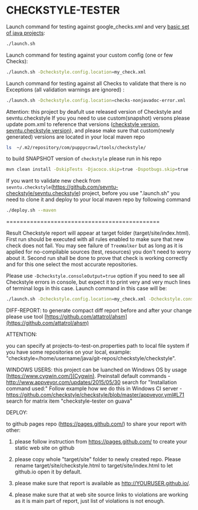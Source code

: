# CHECKSTYLE-TESTER

Launch command for testing against google_checks.xml and very [basic set of java projects](https://github.com/checkstyle/contribution/blob/master/checkstyle-tester/projects-to-test-on.properties):

```bash
./launch.sh
```

Launch command for testing against your custom config (one or few Checks):

```bash
./launch.sh -Dcheckstyle.config.location=my_check.xml
```

Launch command for testing against all Checks to validate that there is no Exceptions (all validation warnings are ignored) :

```bash
./launch.sh -Dcheckstyle.config.location=checks-nonjavadoc-error.xml
```

Attention: this project by deafult use released version of Checkstyle and sevntu.checkstyle
If you you need to use custom(snapshot) versons please update pom.xml to reference that versions
([checkstyle version](https://github.com/checkstyle/contribution/blob/master/checkstyle-tester/pom.xml#L29),
 [sevntu.checkstyle version](https://github.com/checkstyle/contribution/blob/master/checkstyle-tester/pom.xml#L34)),
and please make sure that
custom(newly generated) versions are located in your local maven repo

```bash
ls  ~/.m2/repository/com/puppycrawl/tools/checkstyle/
```

to build SNAPSHOT version of `checkstyle` please run in his repo

```bash
mvn clean install -DskipTests -Djacoco.skip=true -Dspotbugs.skip=true -Dpmd.skip=true
```

If you want to validate new check from `sevntu.checkstyle`(https://github.com/sevntu-checkstyle/sevntu.checkstyle) project,
before you use ".launch.sh" you need to clone it and deploy to your local maven repo by following command

```bash
./deploy.sh --maven
```

=============================================

Result Checkstyle report will appear at target folder (target/site/index.html).
First run should be executed with all rules enabled to make sure that new check does not fail.
You may see failure of `TreeWalker` but as long as it is applied for no-compilable sources (test, resources)
you don't need to worry about it.
Second run shall be done to prove that check is working correctly and for this one select the most accurate repositories.

Please use `-Dcheckstyle.consoleOutput=true` option if you need to see all Checkstyle errors in console,
but expect it to print very and very much lines of terminal logs in this case. Launch command in this case will be:

```bash
./launch.sh -Dcheckstyle.config.location=my_check.xml -Dcheckstyle.consoleOutput=true
```

DIFF-REPORT:
to generate compact diff report before and after your change please use tool
[https://github.com/attatrol/ahsm](https://github.com/attatrol/ahsm)

ATTENTION:

you can specify at projects-to-test-on.properties path to local file system if you have some
repositories on your local, example: "checkstyle=/home/username/java/git-repos/checkstyle/checkstyle".

WINDOWS USERS:
this project can be luanched on Windows OS by usage [https://www.cygwin.com/](Cygwin).
Preinstall default commands - http://www.appveyor.com/updates/2015/05/30 search for "Installation command used:"
Follow example how we do this in Windows CI server - https://github.com/checkstyle/checkstyle/blob/master/appveyor.yml#L71 search for matrix item "checkstyle-tester on guava"

DEPLOY:

to github pages repo (https://pages.github.com/) to share your report with other:

1) please follow instruction from https://pages.github.com/ to create your static web site on github

2) please copy whole "target/site" folder to newly created repo. Please rename target/­site/checkstyle.html to target/­site/index.html to let github.io open it by default.

3) please make sure that report is available as http://YOURUSER.github.io/.

4) please make sure that at web site source links to violations are working as it is main part of report, just list of violations is not enough.
